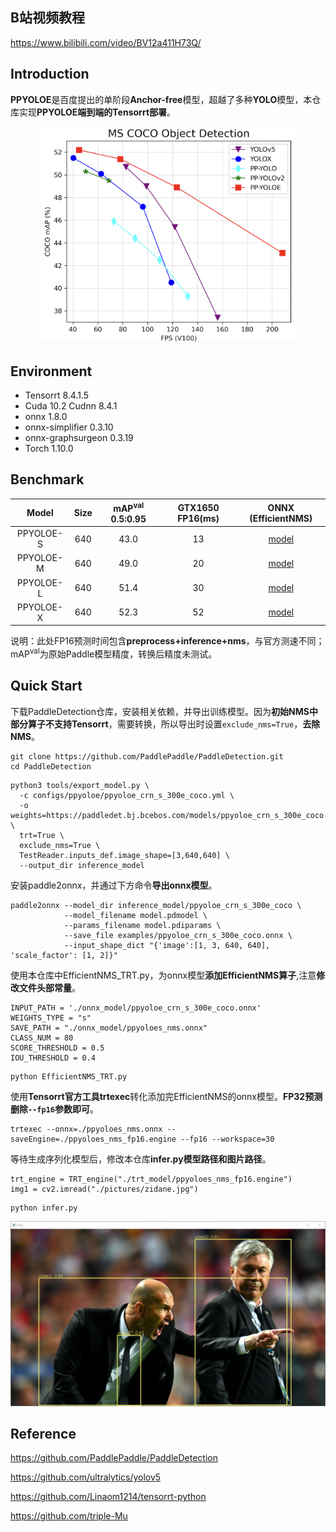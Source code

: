## B站视频教程

https://www.bilibili.com/video/BV12a411H73Q/

## Introduction

**PPYOLOE**是百度提出的单阶段**Anchor-free**模型，超越了多种**YOLO**模型，本仓库实现**PPYOLOE端到端的Tensorrt部署**。

<div align="center">
<img src="assets/ppyoloe_map_fps.png" width="400">
</div>

## Environment

- Tensorrt 8.4.1.5
- Cuda 10.2 Cudnn 8.4.1
- onnx 1.8.0
- onnx-simplifier 0.3.10
- onnx-graphsurgeon 0.3.19
- Torch 1.10.0

## Benchmark

|   Model   | Size | mAP<sup>val</sup> 0.5:0.95 | GTX1650 FP16(ms) |                     ONNX (EfficientNMS)                      |
| :-------: | :--: | :------------------------: | :--------------: | :----------------------------------------------------------: |
| PPYOLOE-S | 640  |            43.0            |        13        | [model](https://github.com/Monday-Leo/PPYOLOE_Tensorrt/releases/download/v1.0/ppyoloes_nms.onnx) |
| PPYOLOE-M | 640  |            49.0            |        20        | [model](https://github.com/Monday-Leo/PPYOLOE_Tensorrt/releases/download/v1.0/ppyoloem_nms.onnx) |
| PPYOLOE-L | 640  |            51.4            |        30        | [model](https://github.com/Monday-Leo/PPYOLOE_Tensorrt/releases/download/v1.0/ppyoloel_nms.onnx) |
| PPYOLOE-X | 640  |            52.3            |        52        | [model](https://github.com/Monday-Leo/PPYOLOE_Tensorrt/releases/download/v1.0/ppyoloex_nms.onnx) |

说明：此处FP16预测时间包含**preprocess+inference+nms**，与官方测速不同；mAP<sup>val</sup>为原始Paddle模型精度，转换后精度未测试。

## Quick Start

下载PaddleDetection仓库，安装相关依赖，并导出训练模型。因为**初始NMS中部分算子不支持Tensorrt**，需要转换，所以导出时设置`exclude_nms=True`，**去除NMS**。

```
git clone https://github.com/PaddlePaddle/PaddleDetection.git
cd PaddleDetection
```

```
python3 tools/export_model.py \
  -c configs/ppyoloe/ppyoloe_crn_s_300e_coco.yml \
  -o weights=https://paddledet.bj.bcebos.com/models/ppyoloe_crn_s_300e_coco.pdparams \
  trt=True \
  exclude_nms=True \
  TestReader.inputs_def.image_shape=[3,640,640] \
  --output_dir inference_model
```

安装paddle2onnx，并通过下方命令**导出onnx模型**。

```
paddle2onnx --model_dir inference_model/ppyoloe_crn_s_300e_coco \
            --model_filename model.pdmodel \
            --params_filename model.pdiparams \
            --save_file examples/ppyoloe_crn_s_300e_coco.onnx \
            --input_shape_dict "{'image':[1, 3, 640, 640], 'scale_factor': [1, 2]}"
```

使用本仓库中EfficientNMS_TRT.py，为onnx模型**添加EfficientNMS算子**,注意**修改文件头部常量**。

```
INPUT_PATH = './onnx_model/ppyoloe_crn_s_300e_coco.onnx'
WEIGHTS_TYPE = "s"
SAVE_PATH = "./onnx_model/ppyoloes_nms.onnx"
CLASS_NUM = 80
SCORE_THRESHOLD = 0.5
IOU_THRESHOLD = 0.4
```

```
python EfficientNMS_TRT.py
```

使用**Tensorrt官方工具trtexec**转化添加完EfficientNMS的onnx模型。**FP32预测删除`--fp16`参数即可**。

```
trtexec --onnx=./ppyoloes_nms.onnx --saveEngine=./ppyoloes_nms_fp16.engine --fp16 --workspace=30
```

等待生成序列化模型后，修改本仓库**infer.py模型路径和图片路径**。

```
trt_engine = TRT_engine("./trt_model/ppyoloes_nms_fp16.engine")
img1 = cv2.imread("./pictures/zidane.jpg")
```

```
python infer.py
```

<div align="center">
<img src="assets/infer_img.png" width="800">
</div>

## Reference

https://github.com/PaddlePaddle/PaddleDetection

https://github.com/ultralytics/yolov5

https://github.com/Linaom1214/tensorrt-python

https://github.com/triple-Mu
